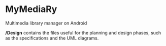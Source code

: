 # MyMediaRy
Multimedia library manager on Android

**/Design** contains the files useful for the planning and design phases,
such as the specifications and the UML diagrams.
